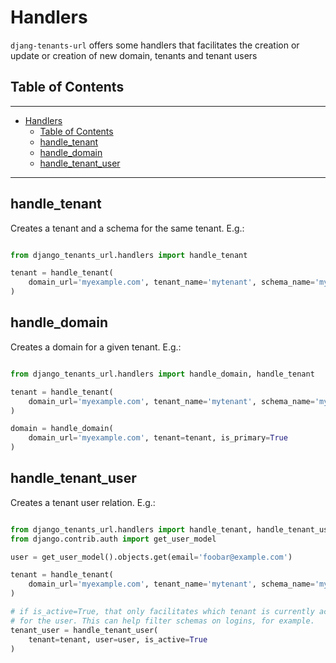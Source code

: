 # Handlers

`djang-tenants-url` offers some handlers that facilitates the creation or update
or creation of new domain, tenants and tenant users

## Table of Contents

---

- [Handlers](#handlers)
    - [Table of Contents](#table-of-contents)
    - [handle_tenant](#handle_tenant)
    - [handle_domain](#handle_domain)
    - [handle_tenant_user](#handle_tenant_user)

---

## handle_tenant

Creates a tenant and a schema for the same tenant. E.g.:

```python

from django_tenants_url.handlers import handle_tenant

tenant = handle_tenant(
    domain_url='myexample.com', tenant_name='mytenant', schema_name='myschema'
)


```

## handle_domain

Creates a domain for a given tenant. E.g.:

```python

from django_tenants_url.handlers import handle_domain, handle_tenant

tenant = handle_tenant(
    domain_url='myexample.com', tenant_name='mytenant', schema_name='myschema'
)

domain = handle_domain(
    domain_url='myexample.com', tenant=tenant, is_primary=True
)

```

## handle_tenant_user

Creates a tenant user relation. E.g.:

```python

from django_tenants_url.handlers import handle_tenant, handle_tenant_user
from django.contrib.auth import get_user_model

user = get_user_model().objects.get(email='foobar@example.com')

tenant = handle_tenant(
    domain_url='myexample.com', tenant_name='mytenant', schema_name='myschema'
)

# if is_active=True, that only facilitates which tenant is currently active
# for the user. This can help filter schemas on logins, for example.
tenant_user = handle_tenant_user(
    tenant=tenant, user=user, is_active=True
)


```
